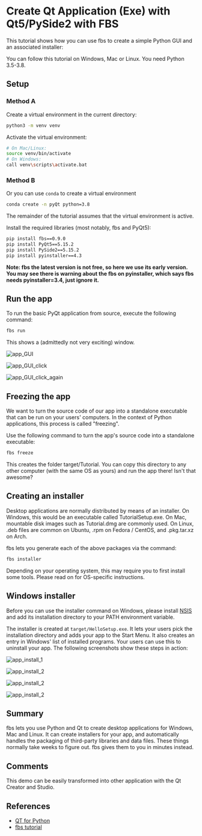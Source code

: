 # Create Qt Application (Exe) with Qt5/PySide2 with FBS

This tutorial shows how you can use fbs to create a simple Python GUI and an associated installer:

You can follow this tutorial on Windows, Mac or Linux. You need Python 3.5-3.8.

## Setup

### Method A
Create a virtual environment in the current directory:
```bash
python3 -m venv venv
```
Activate the virtual environment:
```bash
# On Mac/Linux:
source venv/bin/activate
# On Windows:
call venv\scripts\activate.bat
```
### Method B 
Or you can use `conda` to create a virtual environment
```bash
conda create -n pyQt python=3.8
```
The remainder of the tutorial assumes that the virtual environment is active.

Install the required libraries (most notably, fbs and PyQt5):

```bash
pip install fbs==0.9.0
pip install PyQt5==5.15.2
pip install PySide2==5.15.2
pip install pyinstaller==4.3
```
**Note: fbs the latest version is not free, so here we use its early version. You may see there is warning about the fbs on pyinstaller, which says fbs needs pyinstaller=3.4, just ignore it.**

## Run the app
To run the basic PyQt application from source, execute the following command:
```bash
fbs run
```
This shows a (admittedly not very exciting) window. 

![app_GUI](.\images\app_gui.png)

![app_GUI_click](.\images\app_gui_clickbutton.png)

![app_GUI_click_again](.\images\app_gui_clickbutton_ii.png)

## Freezing the app
We want to turn the source code of our app into a standalone executable that can be run on your users' computers. In the context of Python applications, this process is called "freezing".

Use the following command to turn the app's source code into a standalone executable:

```bash
fbs freeze
```

This creates the folder target/Tutorial. You can copy this directory to any other computer (with the same OS as yours) and run the app there! Isn't that awesome?

## Creating an installer
Desktop applications are normally distributed by means of an installer. On Windows, this would be an executable called TutorialSetup.exe. On Mac, mountable disk images such as Tutorial.dmg are commonly used. On Linux, .deb files are common on Ubuntu, .rpm on Fedora / CentOS, and .pkg.tar.xz on Arch.

fbs lets you generate each of the above packages via the command:
```bash
fbs installer
```
Depending on your operating system, this may require you to first install some tools. Please read on for OS-specific instructions.

## Windows installer
Before you can use the installer command on Windows, please install [NSIS](http://nsis.sourceforge.net/Main_Page) and add its installation directory to your PATH environment variable.

The installer is created at `target/HelloSetup.exe`. It lets your users pick the installation directory and adds your app to the Start Menu. It also creates an entry in Windows' list of installed programs. Your users can use this to uninstall your app. The following screenshots show these steps in action:


![app_install_1](.\images\Installer_A.png)

![app_install_2](.\images\Installer_B.png)

![app_install_2](.\images\Installer_C.png)

![app_install_2](.\images\Installer_D.png)

## Summary
fbs lets you use Python and Qt to create desktop applications for Windows, Mac and Linux. It can create installers for your app, and automatically handles the packaging of third-party libraries and data files. These things normally take weeks to figure out. fbs gives them to you in minutes instead.

## Comments
This demo can be easily transformed into other application with the Qt Creator and Studio.

## References
- [QT for Python](https://www.qt.io/qt-for-python)
- [fbs tutorial](https://github.com/mherrmann/fbs-tutorial)

